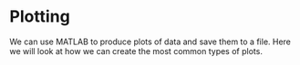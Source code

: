 # Plotting

We can use MATLAB to produce plots of data and save them to a file. Here we will look at how we can create the most common types of plots.
